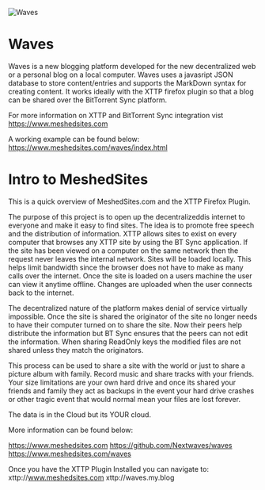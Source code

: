 ![Waves](https://www.meshedsites.com/waves/logo.png) 

Waves
=====

Waves is a new blogging platform developed for the new decentralized web or a personal blog on a local computer. Waves uses a javasript JSON database to store content/entries and supports the MarkDown syntax for creating content. It works ideally with the XTTP firefox plugin so that a blog can be shared over the BitTorrent Sync platform. 

For more information on XTTP and BitTorrent Sync integration vist https://www.meshedsites.com

A working example can be found below:
https://www.meshedsites.com/waves/index.html


Intro to MeshedSites
=====

This is a quick overview of MeshedSites.com and the XTTP Firefox Plugin. 

The purpose of this project is to open up the decentralizeddis internet to everyone and make it easy to find sites. The idea is to promote free speech and the distribution of information. XTTP allows sites to exist on every computer that browses any XTTP site by using the BT Sync application. If the site has been viewed on a computer on the same network then the request never leaves the internal network. Sites will be loaded locally. This helps limit bandwidth since the browser does not have to make as many calls over the internet. Once the site is loaded on a users machine the user can view it anytime offline. Changes are uploaded when the user connects back to the internet.

The decentralized nature of the platform makes denial of service virtually impossible. Once the site is shared the originator of the site no longer needs to have their computer turned on to share the site. Now their peers help distribute the information but BT Sync ensures that the peers can not edit the information. When sharing ReadOnly keys the modified files are not shared unless they match the originators. 

This process can be used to share a site with the world or just to share a picture album with family. Record music and share tracks with your friends. Your size limitations are your own hard drive and once its shared your friends and family they act as backups in the event your hard drive crashes or other tragic event that would normal mean your files are lost forever.

The data is in the Cloud but its YOUR cloud.


More information can be found below:

https://www.meshedsites.com
https://github.com/Nextwaves/waves
https://www.meshedsites.com/waves

Once you have the XTTP Plugin Installed you can navigate to:
xttp://www.meshedsites.com
xttp://waves.my.blog
